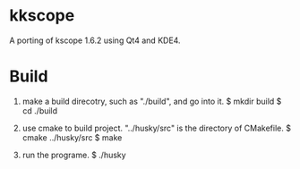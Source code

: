 kkscope
=======

A porting of kscope 1.6.2 using Qt4 and KDE4.

Build
=====

1. make a build direcotry, such as "./build", and go into it.
   $ mkdir build
   $ cd ./build

2. use cmake to build project. "../husky/src" is the directory of CMakefile.
   $ cmake ../husky/src
   $ make

3. run the programe.
   $ ./husky
